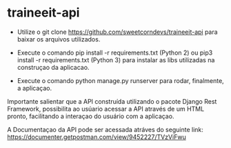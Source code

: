 # traineeit-api

- Utilize o git clone https://github.com/sweetcorndevs/traineeit-api para baixar os arquivos utilizados.

- Execute o comando pip install -r requirements.txt (Python 2) ou pip3 install -r requirements.txt (Python 3) para instalar as libs utilizadas na construçao da aplicacao.

- Execute o comando python manage.py runserver para rodar, finalmente, a aplicaçao.

Importante salientar que a API construída utilizando o pacote Django Rest Framework, possibilita ao usúario acessar a API através de um HTML pronto, facilitando a interaçao do usuário com a aplicaçao.

A Documentaçao da API pode ser acessada atráves do seguinte link: https://documenter.getpostman.com/view/9452227/TVzViFwu
